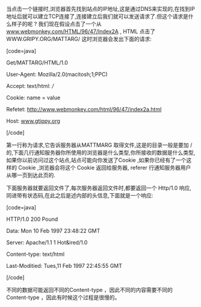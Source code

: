 当点击一个链接时,浏览器首先找到站点的IP地址,这是通过DNS来实现的,在找到IP地址后就可以建立TCP连接了,连接建立后我们就可以发送请求了.但这个请求是什么样子的呢 ? 我们现在假设点击了一个从 www.webmonkey.com/HTML/96/47/Index2A , HTML 点击了WWW.GRIPY.ORG/MATTARG/  这时浏览器会发出下面的请求:
[code=java]
Get/MATTARG/HTML/1.0
User-Agent: Mozilla/2.0(macitosh;1;PPC)
Accept: text/html: */*
Cookie: name = value
Refetet: http://www.webmonkey.com/html/96/47/index2a.html
Host: www.gtippy.org
[/code]
第一行称为请求,它告诉服务器从MATTMARG 取得文件,这是的目录一般是要加 / 的,下面几行通知服务器你所使用的浏览器是什么类型,你所接收的数据是什么类型,如果你以前访问过这个站点,站点可能向你发送了Cookie ,如果你已经有了一个这样的 Cookie ,浏览器会将这个 Cookie 返回给服务器, referer 行通知服务器用户从哪一页到达此页的.
下面服务器就要返回文件了,每次服务器返回文件时,都要返回一个 Http/1.0 响应,同进带有状态码,在此之后是述内部的头信息,下面就是一个响应:
[code=java]
HTTP/1.0 200 Pound
Data: Mon 10 Feb 1997 23:48:22 GMT
Server: Apache/1.1 1 Hot&ired/1.0
Content-type: text/html
Last-Moditied: Tues,11 Feb 1997 22:45:55 GMT
[/code]
不同的数据可能返回不同的Content-type ，因此不同的内容需要不同的 Content-type ，因此有时候这个过程是很慢的。